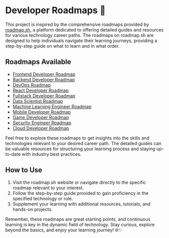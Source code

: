# Developer Roadmaps 🚀

This project is inspired by the comprehensive roadmaps provided by [roadmap.sh](https://roadmap.sh/), a platform dedicated to offering detailed guides and resources for various technology career paths. The roadmaps on roadmap.sh are designed to help individuals navigate their learning journeys, providing a step-by-step guide on what to learn and in what order.

## Roadmaps Available

- [Frontend Developer Roadmap](https://roadmap.sh/frontend)
- [Backend Developer Roadmap](https://roadmap.sh/backend)
- [DevOps Roadmap](https://roadmap.sh/devops)
- [React Developer Roadmap](https://roadmap.sh/react)
- [Fullstack Developer Roadmap](https://roadmap.sh/fullstack)
- [Data Scientist Roadmap](https://roadmap.sh/data-science)
- [Machine Learning Engineer Roadmap](https://roadmap.sh/machine-learning)
- [Mobile Developer Roadmap](https://roadmap.sh/mobile)
- [Game Developer Roadmap](https://roadmap.sh/game-developer)
- [Security Engineer Roadmap](https://roadmap.sh/security)
- [Cloud Developer Roadmap](https://roadmap.sh/cloud)

Feel free to explore these roadmaps to get insights into the skills and technologies relevant to your desired career path. The detailed guides can be valuable resources for structuring your learning process and staying up-to-date with industry best practices.

## How to Use

1. Visit the roadmap.sh website or navigate directly to the specific roadmap relevant to your interest.
2. Follow the step-by-step guide provided to gain proficiency in the specified technology or role.
3. Supplement your learning with additional resources, tutorials, and hands-on projects.

Remember, these roadmaps are great starting points, and continuous learning is key in the dynamic field of technology. Stay curious, explore beyond the basics, and enjoy your learning journey! 🌐✨
